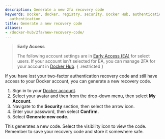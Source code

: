 ```yaml
---
description: Generate a new 2fa recovery code
keywords: Docker, docker, registry, security, Docker Hub, authentication, two-factor
  authentication
title: Generate a new recovery code
aliases:
- /docker-hub/2fa/new-recovery-code/
---
```


> **Early Access**
>
> The following account settings are in [Early Access (EA)](/release-lifecycle/#early-access-ea) for select users. If your account isn't selected for EA,
> you can manage 2FA for your account in [Docker Hub](https://hub.docker.com/settings/security).
{ .restricted }

If you have lost your two-factor authentication recovery code and still have
access to your Docker account, you can generate a new recovery code.

1. Sign in to your [Docker account](https://app.docker.com/login).
2. Select your avatar and then from the drop-down menu, then select **My Account**.
3. Navigate to the **Security** section, then select the arrow icon.
4. Enter your password, then select **Confirm**.
5. Select **Generate new code**.

This generates a new code. Select the visibility icon to view the code. Remember to save your recovery code
and store it somewhere safe.
